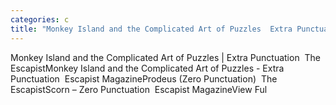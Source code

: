 ```yaml
---
categories: c
title: "Monkey Island and the Complicated Art of Puzzles  Extra Punctuation  The Escapist"
---
```

Monkey Island and the Complicated Art of Puzzles | Extra Punctuation&nbsp;&nbsp;The EscapistMonkey Island and the Complicated Art of Puzzles - Extra Punctuation&nbsp;&nbsp;Escapist MagazineProdeus (Zero Punctuation)&nbsp;&nbsp;The EscapistScorn – Zero Punctuation&nbsp;&nbsp;Escapist MagazineView Ful